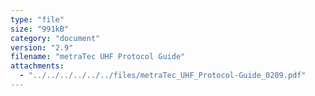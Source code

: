 ```yaml
---
type: "file"
size: "991kB"
category: "document"
version: "2.9"
filename: "metraTec UHF Protocol Guide"
attachments:
  - "../../../../../../files/metraTec_UHF_Protocol-Guide_0209.pdf"
---
```

